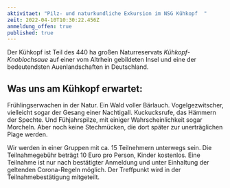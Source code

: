 ```yaml
---
aktivitaet: "Pilz- und naturkundliche Exkursion im NSG Kühkopf  "
zeit: 2022-04-10T10:30:22.456Z
anmeldung_offen: true
published: true
---
```

Der Kühkopf ist Teil des 440 ha großen Naturreservats *Kühkopf-Knoblochsaue* auf einer vom Altrhein gebildeten Insel und eine der bedeutendsten Auenlandschaften in Deutschland.

## Was uns am Kühkopf erwartet:

Frühlingserwachen in der Natur. Ein Wald voller Bärlauch. Vogelgezwitscher, vielleicht sogar der Gesang einer Nachtigall. Kuckucksrufe, das Hämmern der Spechte. Und Fühjahrspilze, mit einiger Wahrscheinlichkeit sogar Morcheln. Aber noch keine Stechmücken, die dort später zur unerträglichen Plage werden.

Wir werden in einer Gruppen mit ca. 15 Teilnehmern unterwegs sein. Die Teilnahmegebühr beträgt 10 Euro pro Person, Kinder kostenlos. Eine Teilnahme ist nur nach bestätigter Anmeldung und unter Einhaltung der geltenden Corona-Regeln möglich. Der Treffpunkt wird in der Teilnahmebestätigung mitgeteilt.